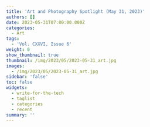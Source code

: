 ```yaml
---
title: 'Art and Photography Spotlight (May 31, 2023)'
authors: []
date: 2023-05-31T07:00:00.000Z
categories:
  - Art
tags:
  - 'Vol. CXXVI, Issue 6'
weight: 0
show_thumbnail: true
thumbnail: /img/2023/05/2023-05-31_art.jpg
images:
  - /img/2023/05/2023-05-31_art.jpg
sidebar: 'false'
toc: false
widgets:
  - write-for-the-tech
  - taglist
  - categories
  - recent
summary: ''
---
```


